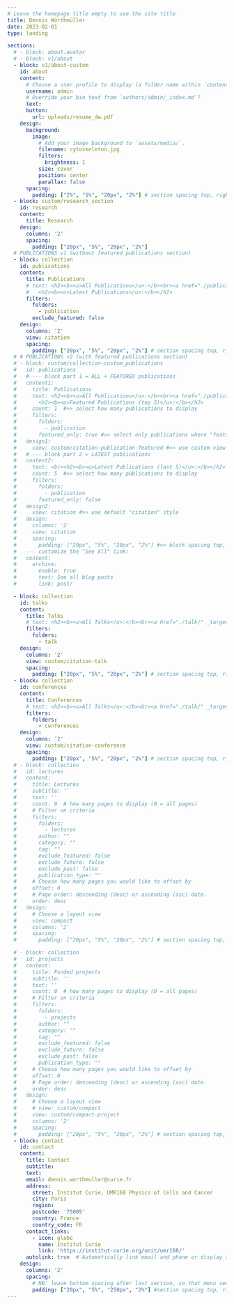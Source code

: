 ```yaml
---
# Leave the homepage title empty to use the site title
title: Dennis Wörthmüller
date: 2023-02-01
type: landing

sections:
  # - block: about.avatar
  # - block: v1/about
  - block: v1/about-custom
    id: about
    content:
      # Choose a user profile to display (a folder name within `content/authors/`)
      username: admin
      # Override your bio text from `authors/admin/_index.md`?
      text:
      button:
        url: uploads/resume_dw.pdf  
    design:
      background:
        image:
          # Add your image background to `assets/media/`.
          filename: cytoskeleton.jpg
          filters:
            brightness: 1
          size: cover
          position: center
          parallax: false
      spacing:
        padding: ["2%", "5%", "20px", "2%"] # section spacing top, right, bottom, left
  - block: custom/research_section
    id: research
    content:
      title: Research
    design:
      columns: '2'
      spacing:
        padding: ["20px", "5%", "20px", "2%"]
  # PUBLICATIONS v1 (without featured publications section)  
  - block: collection
    id: publications
    content:
      title: Publications
      # text: <h2><b><u>All Publications</u>:</b><br><a href="./publication/" _target="_blank">View / filter all 34 academic publications</a></h2><br>
      #   <h2><b><u>Latest Publications</u>:</b></h2>
      filters:
        folders:
          - publication
        exclude_featured: false
    design:
      columns: '2'
      view: citation
      spacing:
        padding: ["20px", "5%", "20px", "2%"] # section spacing top, right, bottom, left
  # # PUBLICATIONS v2 (with featured publications section)  
  # - block: custom/collection-custom_publications
  #   id: publications
  #   # --- block part 1 = ALL + FEATURED publications
  #   content1:
  #     title: Publications
  #     text: <h2><b><u>All Publications</u>:</b><br><a href="./publication/" _target="_blank">View / filter all 34 academic publications</a></h2><br>
  #       <h2><b><u>Featured Publications (top 5)</u>:</b></h2>
  #     count: 1  #>> select how many publications to display
  #     filters:
  #       folders:
  #         - publication
  #       featured_only: true #>> select only publications where "featured: true"
  #   design1:
  #     view: custom/citation-publication-featured #>> use custom view where icon is changed to star
  #   # --- block part 2 = LATEST publications
  #   content2:
  #     text: <br><h2><b><u>Latest Publications (last 5)</u>:</b></h2>
  #     count: 5  #>> select how many publications to display
  #     filters:
  #       folders:
  #         - publication
  #       featured_only: false
  #   design2:
  #     view: citation #>> use default "citation" style
  #   design:
  #     columns: '2'
  #     view: citation
  #     spacing:
  #       padding: ["20px", "5%", "20px", "2%"] #>> block spacing top, right, bottom, left
  #   --- customize the "See All" link: 
  #   content:
  #     archive:
  #       enable: true
  #       text: See all blog posts
  #       link: post/

  - block: collection
    id: talks
    content:
      title: Talks
      # text: <h2><b><u>All Talks</u>:</b><br><a href="./talk/" _target="_blank">View all talks/posters</a></h2><h2><b><u>Latest Talks</u>:</b></h2>
      filters:
        folders:
          - talk
    design:
      columns: '2'
      view: custom/citation-talk
      spacing:
        padding: ["20px", "5%", "20px", "2%"] # section spacing top, right, bottom, left
  - block: collection
    id: conferences
    content:
      title: Conferences
      # text: <h2><b><u>All Talks</u>:</b><br><a href="./talk/" _target="_blank">View all talks/posters</a></h2><h2><b><u>Latest Talks</u>:</b></h2>
      filters:
        folders:
          - conferences
    design:
      columns: '2'
      view: custom/citation-conference
      spacing:
        padding: ["20px", "5%", "20px", "2%"] # section spacing top, right, bottom, left
  # - block: collection
  #   id: lectures
  #   content:
  #     title: Lectures
  #     subtitle: ''
  #     text: ''
  #     count: 0  # how many pages to display (0 = all pages)
  #     # Filter on criteria
  #     filters:
  #       folders:
  #         - lectures
  #       author: ""
  #       category: ""
  #       tag: ""
  #       exclude_featured: false
  #       exclude_future: false
  #       exclude_past: false
  #       publication_type: ""
  #     # Choose how many pages you would like to offset by
  #     offset: 0
  #     # Page order: descending (desc) or ascending (asc) date.
  #     order: desc
  #   design:
  #     # Choose a layout view
  #     view: compact
  #     columns: '2'
  #     spacing:
  #       padding: ["20px", "5%", "20px", "2%"] # section spacing top, right, bottom, left

  # - block: collection
  #   id: projects
  #   content:
  #     title: Funded projects
  #     subtitle: ''
  #     text: ''
  #     count: 0  # how many pages to display (0 = all pages)
  #     # Filter on criteria
  #     filters:
  #       folders:
  #         - projects
  #       author: ""
  #       category: ""
  #       tag: ""
  #       exclude_featured: false
  #       exclude_future: false
  #       exclude_past: false
  #       publication_type: ""
  #     # Choose how many pages you would like to offset by
  #     offset: 0
  #     # Page order: descending (desc) or ascending (asc) date.
  #     order: desc
  #   design:
  #     # Choose a layout view
  #     # view: custom/compact
  #     view: custom/compact-project
  #     columns: '2'
  #     spacing:
  #       padding: ["20px", "5%", "20px", "2%"] # section spacing top, right, bottom, left
  - block: contact
    id: contact
    content:
      title: Contact
      subtitle:
      text: 
      email: dennis.worthmuller@curie.fr
      address:
        street: Institut Curie, UMR168 Physics of Cells and Cancer
        city: Paris
        region: 
        postcode: '75005'
        country: France
        country_code: FR
      contact_links:
        - icon: globe
          name: Institut Curie
          link: 'https://institut-curie.org/unit/umr168/'
      autolink: true  # Automatically link email and phone or display as text?
    design:
      columns: '2'
      spacing:
        # NB: leave bottom spacing after last section, so that menu section higlight works
        padding: ["20px", "5%", "250px", "2%"] #section spacing top, right, bottom, left
---
```

